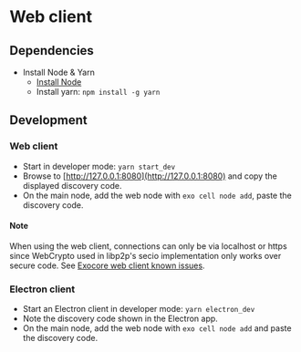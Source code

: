 
# Web client

## Dependencies
* Install Node & Yarn
    * [Install Node](https://github.com/nodesource/distributions/blob/master/README.md#debinstall)
    * Install yarn: `npm install -g yarn`

## Development
### Web client
* Start in developer mode: `yarn start_dev` 
* Browse to [http://127.0.0.1:8080](http://127.0.0.1:8080) and copy the displayed discovery code.
* On the main node, add the web node with `exo cell node add`, paste the discovery code.

#### Note
When using the web client, connections can only be via localhost or https since WebCrypto used 
in libp2p's secio implementation only works over secure code. See [Exocore web client known issues](https://github.com/appaquet/exocore/tree/master/clients/web#notes).

### Electron client
* Start an Electron client in developer mode: `yarn electron_dev`
* Note the discovery code shown in the Electron app.
* On the main node, add the web node with `exo cell node add` and paste the discovery code.